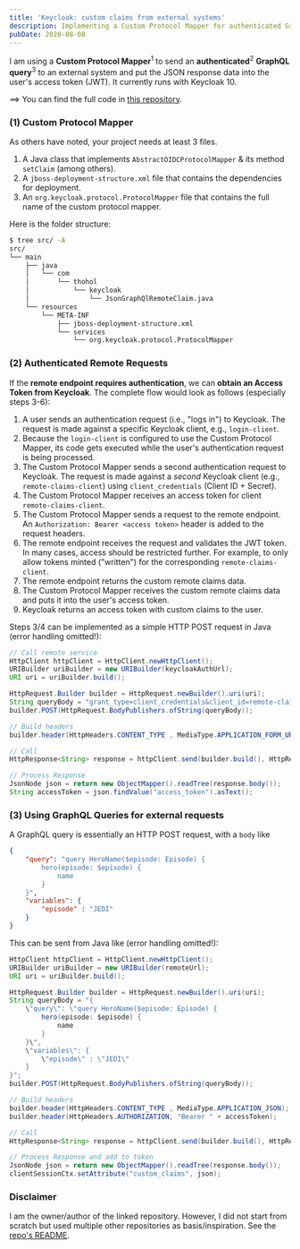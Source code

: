 ```yaml
---
title: 'Keycloak: custom claims from external systems'
description: Implementing a Custom Protocol Mapper for authenticated GraphQL queries
pubDate: 2020-08-08
---
```


I am using a **Custom Protocol Mapper**<sup>1</sup> to send an **authenticated**<sup>2</sup> **GraphQL query**<sup>3</sup> to an external system and put the JSON response data into the user's access token (JWT). It currently runs with Keycloak 10.

==> You can find the full code in [this repository][1].

### (1) Custom Protocol Mapper

As others have noted, your project needs at least 3 files.

1. A Java class that implements `AbstractOIDCProtocolMapper` & its method `setClaim` (among others).
1. A `jboss-deployment-structure.xml` file that contains the dependencies for deployment.
1. An `org.keycloak.protocol.ProtocolMapper` file that contains the full name of the custom protocol mapper.

Here is the folder structure:

```bash
$ tree src/ -A
src/
└── main
    ├── java
    │   └── com
    │       └── thohol
    │           └── keycloak
    │               └── JsonGraphQlRemoteClaim.java
    └── resources
        └── META-INF
            ├── jboss-deployment-structure.xml
            └── services
                └── org.keycloak.protocol.ProtocolMapper

```

### (2) Authenticated Remote Requests

If the **remote endpoint requires authentication**, we can **obtain an Access Token from Keycloak**. The complete flow would look as follows (especially steps 3-6):

1. A user sends an authentication request (i.e., "logs in") to Keycloak. The request is made against a specific Keycloak client, e.g., `login-client`.
2. Because the `login-client` is configured to use the Custom Protocol Mapper, its code gets executed while the user's authentication request is being processed.
3. The Custom Protocol Mapper sends a second authentication request to Keycloak. The request is made against a _second_ Keycloak client (e.g., `remote-claims-client`) using `client_credentials` (Client ID + Secret).
4. The Custom Protocol Mapper receives an access token for client `remote-claims-client`.
5. The Custom Protocol Mapper sends a request to the remote endpoint. An `Authorization: Bearer <access token>` header is added to the request headers.
6. The remote endpoint receives the request and validates the JWT token. In many cases, access should be restricted further. For example, to only allow tokens minted ("written") for the corresponding `remote-claims-client`.
7. The remote endpoint returns the custom remote claims data.
8. The Custom Protocol Mapper receives the custom remote claims data and puts it into the user's access token.
9. Keycloak returns an access token with custom claims to the user.

Steps 3/4 can be implemented as a simple HTTP POST request in Java (error handling omitted!):

```java
// Call remote service
HttpClient httpClient = HttpClient.newHttpClient();
URIBuilder uriBuilder = new URIBuilder(keycloakAuthUrl);
URI uri = uriBuilder.build();

HttpRequest.Builder builder = HttpRequest.newBuilder().uri(uri);
String queryBody = "grant_type=client_credentials&client_id=remote-claims-client&client_secret=dfebc62a-e8d7-4ab3-9196-258ddb5684ab";
builder.POST(HttpRequest.BodyPublishers.ofString(queryBody));

// Build headers
builder.header(HttpHeaders.CONTENT_TYPE , MediaType.APPLICATION_FORM_URLENCODED);

// Call
HttpResponse<String> response = httpClient.send(builder.build(), HttpResponse.BodyHandlers.ofString());

// Process Response
JsonNode json = return new ObjectMapper().readTree(response.body());
String accessToken = json.findValue("access_token").asText();
```

### (3) Using GraphQL Queries for external requests

A GraphQL query is essentially an HTTP POST request, with a `body` like

```json
{
    "query": "query HeroName($episode: Episode) {
        hero(episode: $episode) {
            name
        }
    }",
    "variables": {
        "episode" : "JEDI"
    }
}
```

This can be sent from Java like (error handling omitted!):

```java
HttpClient httpClient = HttpClient.newHttpClient();
URIBuilder uriBuilder = new URIBuilder(remoteUrl);
URI uri = uriBuilder.build();

HttpRequest.Builder builder = HttpRequest.newBuilder().uri(uri);
String queryBody = "{
    \"query\": \"query HeroName($episode: Episode) {
        hero(episode: $episode) {
            name
        }
    }\",
    \"variables\": {
        \"episode\" : \"JEDI\"
    }
}";
builder.POST(HttpRequest.BodyPublishers.ofString(queryBody));

// Build headers
builder.header(HttpHeaders.CONTENT_TYPE , MediaType.APPLICATION_JSON);
builder.header(HttpHeaders.AUTHORIZATION, "Bearer " + accessToken);

// Call
HttpResponse<String> response = httpClient.send(builder.build(), HttpResponse.BodyHandlers.ofString());

// Process Response and add to token
JsonNode json = return new ObjectMapper().readTree(response.body());
clientSessionCtx.setAttribute("custom_claims", json);
```

### Disclaimer

I am the owner/author of the linked repository. However, I did not start from scratch but used multiple other repositories as basis/inspiration. See the [repo's README][2].

[1]: https://github.com/tholst/keycloak-json-graphql-remote-claim
[2]: https://github.com/tholst/keycloak-json-graphql-remote-claim/blob/master/README.md
